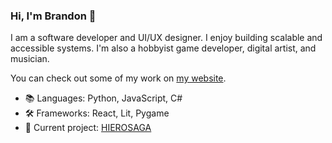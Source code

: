 ### Hi, I'm Brandon 👋
I am a software developer and UI/UX designer. I enjoy building scalable and accessible systems. I'm also a hobbyist game developer, digital artist, and musician.

You can check out some of my work on [my website](https://semibran.github.io).

- 📚 Languages: Python, JavaScript, C#
- 🛠 Frameworks: React, Lit, Pygame
- 🚧 Current project: [HIEROSAGA](https://k-hei.itch.io/hierosaga-overture)

